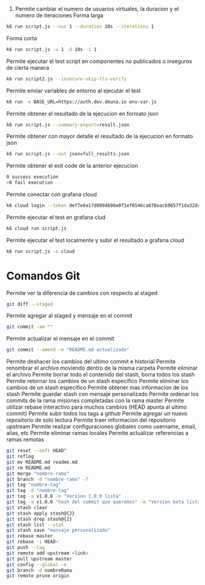 1. Permite cambiar el numero de usuarios virtuales, la duracion y el numero de iteraciones
   Forma larga

```bash
k6 run script.js --vus 1 --duration 10s --iterations 1
```

Forma corta

```bash
k6 run script.js -u 1 -d 10s -i 1
```

Permite ejecutar el test script en componentes no publicados o inseguros de cierta manera

```bash
k6 run script2.js --insecure-skip-tls-verify
```

Permite enviar variables de entorno al ejecutar el test

```bash
k6 run -e BASE_URL=https://auth.dev.deuna.io env-var.js
```

Permite obtener el resultado de la ejecucion en formato json

```bash
k6 run script.js --summary-export=result.json
```

Permite obtener con mayor detalle el resultado de la ejecucion en formato json

```bash
k6 run script.js --out json=full_results.json
```

Permite obtener el exit code de la anterior ejecucion

```bash
0 success execution
>0 fail execution
```

Permite conectar con grafana cloud

```bash
k6 cloud login --token def7e0a17d880d698e0f1ef6546ca878eacb9657f1da32dc89027c412898e06b
```

Permite ejecutar el test en grafana clud

```bash
k6 cloud run script.js
```

Permite ejecutar el test localmente y subir el resultado a grafana cloud

```bash
k6 run script.js -o cloud
```

# Comandos Git

Permite ver la diferencia de cambios con respecto al staged

```bash
git diff --staged
```

Permite agregar al staged y mensaje en el commit

```bash
git commit -am ""
```

Permite actualizar el mensaje en el commit

```bash
git commit --amend -m "README.md actualizado"
```

Permite deshacer los cambios del ultimo commit e historial
Permite renombrar el archivo moviendo dentro de la misma carpeta
Permite eliminar el archivo
Permite borrar todo el contenido del stash, borra todos los stash
Permite retornar los cambios de un stash especifico
Permite eliminar los cambios de un stash especifico
Permite obtener mas informacion de los stash
Permite guardar stash con mensaje personalizado
Permite ordenar los commits de la rama misiones completadas con la rama master
Permite utilizar rebase interactivo para muchos cambios (HEAD apunta al ultimo commit)
Permite subir todos los tags a github
Permite agregar un nuevo repositorio de solo lectura
Permite traer informacion del repositorio upstream
Permite realizar configuraciones globales como username, email, alias, etc
Permite eliminar ramas locales
Permite actualizar referencias a ramas remotas

```bash
git reset --soft HEAD^
git reflog
git mv README.md readme.md
git rm README.md
git merge "nombre-rama"
git branch -d "nombre-rama" -f
git tag "nombre-tag"
git tag -d "nombre-tag"
git tag -a v1.0.0 -m "Version 1.0.0 lista"
git tag -a v1.0.0 "hash del commit que queremos" -m "Version beta lista"
git stash clear
git stash apply stash@{2}
git stash drop stash@{2}
git stash list --stat
git stash save "mensaje personalizado"
git rebase master
git rebase -i HEAD~
git push --tag
git remote add upstream <link>
git pull upstream master
git config --global -e
git branch -d nombreRama
git remote prune origin
```

